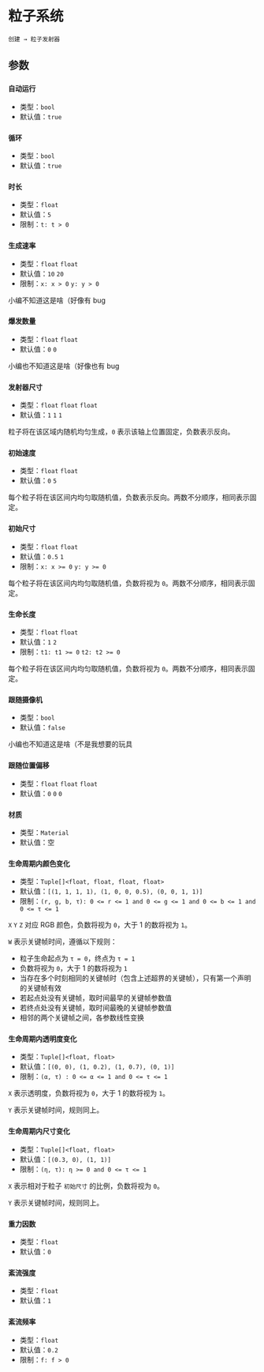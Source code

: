 # 粒子系统

`创建 → 粒子发射器`

## 参数

### `自动运行`

- 类型：`bool`
- 默认值：`true`

### `循环`

- 类型：`bool`
- 默认值：`true`

### `时长` <badge text="循环 = false"/>

- 类型：`float`
- 默认值：`5`
- 限制：`t: t > 0`

### `生成速率`

- 类型：`float` `float`
- 默认值：`10` `20`
- 限制：`x: x > 0` `y: y > 0`

小编不知道这是啥（好像有 bug

### `爆发数量`

- 类型：`float` `float`
- 默认值：`0` `0`

小编也不知道这是啥（好像也有 bug

### `发射器尺寸`

- 类型：`float` `float` `float`
- 默认值：`1` `1` `1`

粒子将在该区域内随机均匀生成，`0` 表示该轴上位置固定，负数表示反向。

### `初始速度`

- 类型：`float` `float`
- 默认值：`0` `5`

每个粒子将在该区间内均匀取随机值，负数表示反向。两数不分顺序，相同表示固定。

### `初始尺寸`

- 类型：`float` `float`
- 默认值：`0.5` `1`
- 限制：`x: x >= 0` `y: y >= 0`

每个粒子将在该区间内均匀取随机值，负数将视为 `0`。两数不分顺序，相同表示固定。

### `生命长度`

- 类型：`float` `float`
- 默认值：`1` `2`
- 限制：`t1: t1 >= 0` `t2: t2 >= 0`

每个粒子将在该区间内均匀取随机值，负数将视为 `0`。两数不分顺序，相同表示固定。

### `跟随摄像机`

- 类型：`bool`
- 默认值：`false`

小编也不知道这是啥（不是我想要的玩具

### `跟随位置偏移` <badge text="跟随摄像机 = true"/>

- 类型：`float` `float` `float`
- 默认值：`0` `0` `0`

### `材质`

- 类型：`Material`
- 默认值：空

### `生命周期内颜色变化`

- 类型：`Tuple[]<float, float, float, float>`
- 默认值：`[(1, 1, 1, 1), (1, 0, 0, 0.5), (0, 0, 1, 1)]`
- 限制：`(r, g, b, τ): 0 <= r <= 1 and 0 <= g <= 1 and 0 <= b <= 1 and 0 <= τ <= 1`

`X` `Y` `Z` 对应 RGB 颜色，负数将视为 `0`，大于 1 的数将视为 `1`。

`W` 表示关键帧时间，遵循以下规则：

- 粒子生命起点为 `τ = 0`，终点为 `τ = 1`
- 负数将视为 `0`，大于 1 的数将视为 `1`
- 当存在多个时刻相同的关键帧时（包含上述超界的关键帧），只有第一个声明的关键帧有效
- 若起点处没有关键帧，取时间最早的关键帧参数值
- 若终点处没有关键帧，取时间最晚的关键帧参数值
- 相邻的两个关键帧之间，各参数线性变换

### `生命周期内透明度变化`

- 类型：`Tuple[]<float, float>`
- 默认值：`[(0, 0), (1, 0.2), (1, 0.7), (0, 1)]`
- 限制：`(α, τ) : 0 <= α <= 1 and 0 <= τ <= 1`

`X` 表示透明度，负数将视为 `0`，大于 1 的数将视为 `1`。

`Y` 表示关键帧时间，规则同上。

### `生命周期内尺寸变化`

- 类型：`Tuple[]<float, float>`
- 默认值：`[(0.3, 0), (1, 1)]`
- 限制：`(η, τ): η >= 0 and 0 <= τ <= 1`

`X` 表示相对于粒子 `初始尺寸` 的比例，负数将视为 `0`。

`Y` 表示关键帧时间，规则同上。

### `重力因数`

- 类型：`float`
- 默认值：`0`

### `紊流强度`

- 类型：`float`
- 默认值：`1`

### `紊流频率`

- 类型：`float`
- 默认值：`0.2`
- 限制：`f: f > 0`
